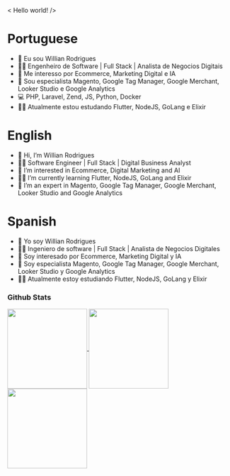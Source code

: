 < Hello world! />

# Portuguese
- 👋 Eu sou Willian Rodrigues
- 👨‍🎓 Engenheiro de Software | Full Stack | Analista de Negocios Digitais
- 👀 Me interesso por Ecommerce, Marketing Digital e IA
- 🥷 Sou especialista Magento, Google Tag Manager, Google Merchant, Looker Studio e Google Analytics
- 💻 PHP, Laravel, Zend, JS, Python, Docker
- 🧑‍💻 Atualmente estou estudando Flutter, NodeJS, GoLang e Elixir

# English
- 👋 Hi, I’m Willian Rodrigues
- 👨‍🎓 Software Engineer | Full Stack | Digital Business Analyst
- 👀 I’m interested in Ecommerce, Digital Marketing and AI
- 🧑‍💻 I’m currently learning Flutter, NodeJS, GoLang and Elixir
- 🥷 I’m an expert in Magento, Google Tag Manager, Google Merchant, Looker Studio and Google Analytics

# Spanish
- 👋 Yo soy Willian Rodrigues
- 👨‍🎓 Ingeniero de software | Full Stack | Analista de Negocios Digitales
- 👀 Soy interesado por Ecommerce, Marketing Digital y IA
- 🥷 Soy especialista Magento, Google Tag Manager, Google Merchant, Looker Studio y Google Analytics
- 🧑‍💻 Atualmente estoy estudiando Flutter, NodeJS, GoLang y Elixir

### Github Stats
<div>
  <a href="https://github.com/willian-hf-rodrigues">
    <img height="180em" align="center" src="https://github-readme-stats.vercel.app/api?username=willian-hf-rodrigues&show_icons=true&theme=dracula&include_all_commits=true&count_private=true"/>
  </a>
  <a href="https://github.com/willian-hf-rodrigues">
    <img height="180em" align="center" src="https://github-readme-stats.vercel.app/api/top-langs/?username=willian-hf-rodrigues&layout=compact&langs_count=7&theme=dracula&count_private=true"/>
  </a>
</div>

<div>
  <a href="https://github.com/willian-hf-rodrigues">
    <img height="180em" align="center" src="https://github-readme-stats.vercel.app/api/wakatime?username=@iamwillian_rodrigues&layout=compact"/>
  </a>
</div>
